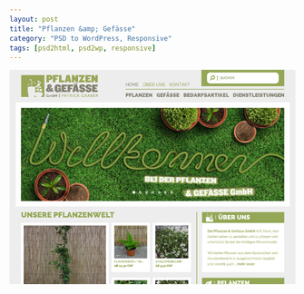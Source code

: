 ```yaml
---
layout: post
title: "Pflanzen &amp; Gefässe"
category: "PSD to WordPress, Responsive"
tags: [psd2html, psd2wp, responsive]
---
```


<a class="thumbnail" href="http://www.pflanzenundgefaesse.ch/" target="_blank">
  <img src="/screenshots/pflanzen-gefasse.jpg" alt="{{ post.title }}">
</a>
